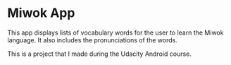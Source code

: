 Miwok App
===================================

This app displays lists of vocabulary words for the user to learn the Miwok language.
It also includes the pronunciations of the words.

This is a project that I made during the Udacity Android course.
